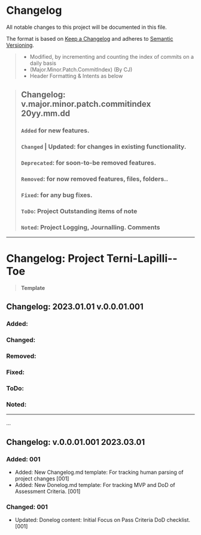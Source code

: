 # Changelog

All notable changes to this project will be documented in this file.

The format is based on [Keep a Changelog](http://keepachangelog.com/) and adheres to [Semantic Versioning](http://semver.org/).

> -   Modified, by incrementing and counting the index of commits on a daily basis
> -   (Major.Minor.Patch.CommitIndex) (By CJ)
> - Header Formatting & Intents as below

> ## Changelog: v.major.minor.patch.commitindex 20yy.mm.dd
> ### `Added`  for new features.
> ### `Changed` | Updated: for changes in existing functionality.
> ### `Deprecated`: for soon-to-be removed features.
> ### `Removed`:  for now removed features, files, folders..
> ### `Fixed`: for any bug fixes.
> ### `ToDo`: Project Outstanding items of note
> ### `Noted`: Project Logging, Journalling. Comments

---

# Changelog: Project Terni-Lapilli--Toe

> **Template**
>
## Changelog: 2023.01.01 v.0.0.01.001

### Added:
### Changed:
### Removed:
### Fixed:
### ToDo:
### Noted:

---

...

## Changelog: v.0.0.01.001 2023.03.01

### Added: 001

- Added: New Changelog.md template: For tracking human parsing of project changes [001]
- Added: New Donelog.md template: For tracking MVP and DoD of Assessment Criteria. [001]

### Changed: 001

- Updated: Donelog content: Initial Focus on Pass Criteria DoD checklist.[001]
